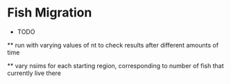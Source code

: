 # Fish Migration

* TODO

** run with varying values of nt to check results after different
amounts of time

** vary nsims for each starting region, corresponding to number of
fish that currently live there
